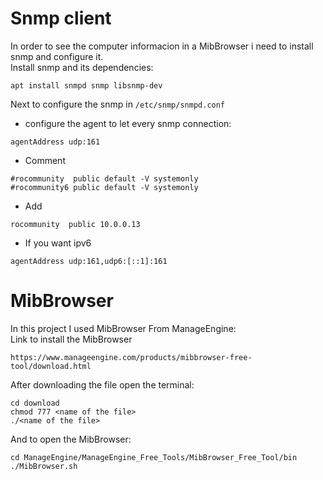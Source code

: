 # Snmp client 

In order to see the computer informacion in a MibBrowser i need to install snmp and configure it.
<br>
Install snmp and its dependencies:
```
apt install snmpd snmp libsnmp-dev
```
Next to configure the snmp in `/etc/snmp/snmpd.conf`
* configure the agent to let every snmp connection:
```
agentAddress udp:161
```
* Comment  
```
#rocommunity  public default -V systemonly
#rocommunity6 public default -V systemonly
```
* Add 
```
rocommunity  public 10.0.0.13 
```
* If you want ipv6
```
agentAddress udp:161,udp6:[::1]:161
```

# MibBrowser
In this project I used MibBrowser From ManageEngine:
<br>
Link to install the MibBrowser
```
https://www.manageengine.com/products/mibbrowser-free-tool/download.html
```
After downloading the file open the terminal: 
```
cd download 
chmod 777 <name of the file>
./<name of the file>
```
And to open the MibBrowser:
```
cd ManageEngine/ManageEngine_Free_Tools/MibBrowser_Free_Tool/bin
./MibBrowser.sh 
```
